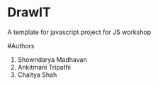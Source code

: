 # DrawIT
A template for javascript project for JS workshop


#Authors 

1. Showndarya Madhavan
2. Ankitmani Tripathi
3. Chaitya Shah

